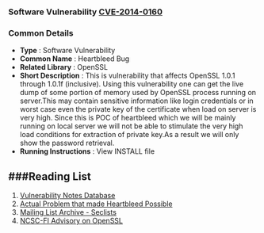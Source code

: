 ### Software Vulnerability [CVE-2014-0160](https://cve.mitre.org/cgi-bin/cvename.cgi?name=cve-2014-0160)

### Common Details

* **Type**              : Software Vulnerability
* **Common Name**       : Heartbleed Bug
* **Related Library**   : OpenSSL
* **Short Description** : This is vulnerability that affects OpenSSL 1.0.1 through 1.0.1f (inclusive). Using this vulnerability one can get
the live dump of some portion of memory used by OpenSSL process running on server.This may contain sensitive information like login credentials
or in worst case even the private key of the certificate when load on server is very high. Since this is POC of heartbleed which we will be
mainly running on local server we will not be able to stimulate the very high load conditions for extraction of private key.As a result we will only show the password retrieval.
* **Running Instructions** : View INSTALL file 



###Reading List
----------------------------------------------------------------------
1. [Vulnerability Notes Database](https://www.kb.cert.org/vuls/id/720951)
2. [Actual Problem that made Heartbleed Possible](https://www.securecoding.cert.org/confluence/display/c/ARR38-C.+Guarantee+that+library+functions+do+not+form+invalid+pointers)
3. [Mailing List Archive - Seclists](http://seclists.org/oss-sec/2014/q2/22)
4. [NCSC-FI Advisory on OpenSSL](https://www.viestintavirasto.fi/en/cybersecurity/vulnerabilities/2014/vulnerability-2014-049.html)
